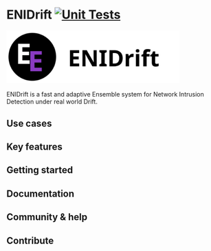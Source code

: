 ENIDrift
[![Unit Tests](https://img.shields.io/badge/Discord-7289DA?style=for-the-badge&logo=discord&logoColor=white)](https://discord.gg/BeVM624n)
==

<img src="src/longlogo.svg" alt="logo" width="80%">

ENIDrift is a fast and adaptive Ensemble system for Network Intrusion Detection under real world Drift.

## Use cases
## Key features
## Getting started
## Documentation
## Community & help
## Contribute
